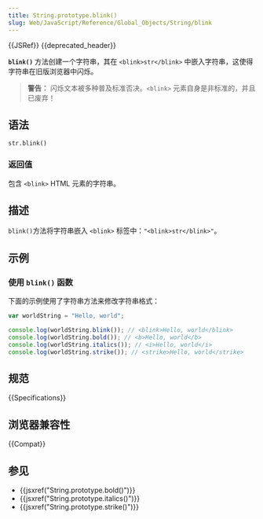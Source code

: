 ```yaml
---
title: String.prototype.blink()
slug: Web/JavaScript/Reference/Global_Objects/String/blink
---
```


{{JSRef}} {{deprecated_header}}

**`blink()`** 方法创建一个字符串，其在 `<blink>str</blink>` 中嵌入字符串，这使得字符串在旧版浏览器中闪烁。

> **警告：** 闪烁文本被多种普及标准否决。`<blink>` 元素自身是非标准的，并且已废弃！

## 语法

```plain
str.blink()
```

### 返回值

包含 `<blink>` HTML 元素的字符串。

## 描述

`blink()`方法将字符串嵌入 `<blink>` 标签中：`"<blink>str</blink>"`。

## 示例

### 使用 `blink()` 函数

下面的示例使用了字符串方法来修改字符串格式：

```js
var worldString = "Hello, world";

console.log(worldString.blink()); // <blink>Hello, world</blink>
console.log(worldString.bold()); // <b>Hello, world</b>
console.log(worldString.italics()); // <i>Hello, world</i>
console.log(worldString.strike()); // <strike>Hello, world</strike>
```

## 规范

{{Specifications}}

## 浏览器兼容性

{{Compat}}

## 参见

- {{jsxref("String.prototype.bold()")}}
- {{jsxref("String.prototype.italics()")}}
- {{jsxref("String.prototype.strike()")}}
